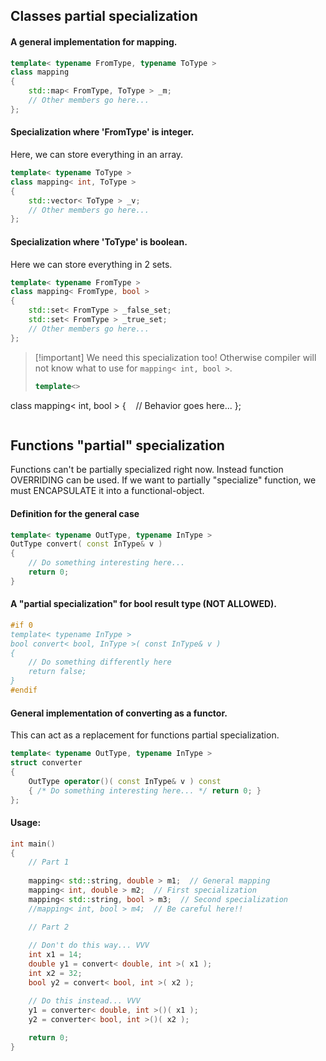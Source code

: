 ## Classes partial specialization

 #### A general implementation for mapping.
```c++
template< typename FromType, typename ToType >
class mapping
{
    std::map< FromType, ToType > _m;
    // Other members go here...
};
```

 #### Specialization where 'FromType' is integer.
Here, we can store everything in an array.
```c++
template< typename ToType >
class mapping< int, ToType >
{
    std::vector< ToType > _v;
    // Other members go here...
};
```

 #### Specialization where 'ToType' is boolean.
Here we can store everything in 2 sets.
```c++
template< typename FromType >
class mapping< FromType, bool >
{
    std::set< FromType > _false_set;
    std::set< FromType > _true_set;
    // Other members go here...
};
```

> [!important] We need this specialization too! Otherwise compiler will not know what to use for `mapping< int, bool >`. 
> ```c++
> template<>
class mapping< int, bool >
{    // Behavior goes here... };
> ```


## Functions "partial" specialization

Functions can't be partially specialized right now. Instead function OVERRIDING can be used.
If we want to partially "specialize" function, we must ENCAPSULATE it into a functional-object.

 #### Definition for the general case
```c++
template< typename OutType, typename InType >
OutType convert( const InType& v )
{
    // Do something interesting here...
    return 0;
}
```


 #### A "partial specialization" for bool result type (NOT ALLOWED).
 ```c++
 #if 0
template< typename InType >
bool convert< bool, InType >( const InType& v )
{
    // Do something differently here
    return false;
}
#endif
```

 #### General implementation of converting as a functor.
This can act as a replacement for functions partial specialization.
```c++
template< typename OutType, typename InType >
struct converter
{
    OutType operator()( const InType& v ) const
    { /* Do something interesting here... */ return 0; }
};
```


 #### Usage:
 ```c++
 int main()
{
    // Part 1
    
    mapping< std::string, double > m1;  // General mapping
    mapping< int, double > m2;  // First specialization
    mapping< std::string, bool > m3;  // Second specialization
    //mapping< int, bool > m4;  // Be careful here!!

    // Part 2
    
    // Don't do this way... VVV
    int x1 = 14;
    double y1 = convert< double, int >( x1 );
    int x2 = 32;
    bool y2 = convert< bool, int >( x2 );

    // Do this instead... VVV
    y1 = converter< double, int >()( x1 );
    y2 = converter< bool, int >()( x2 );
    
    return 0;
}
```